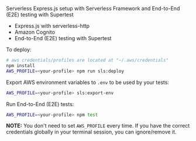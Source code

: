Serverless Express.js setup with Serverless Framework and End-to-End (E2E) testing with Supertest

- Express.js with serverless-http
- Amazon Cognito
- End-to-End (E2E) testing with Supertest

To deploy:

```bash
# aws credentials/profiles are located at "~/.aws/credentials"
npm install
AWS_PROFILE=<your-profile> npm run sls:deploy
```

Export AWS environment variables to `.env` to be used by your tests:

```bash
AWS_PROFILE=<your-profile> sls:export-env
```

Run End-to-End (E2E) tests:

```bash
AWS_PROFILE=<your-profile> npm test
```

**NOTE:** You don't need to set `AWS_PROFILE` every time. If you have the correct credentials globally in your terminal session, you can ignore/remove it.
